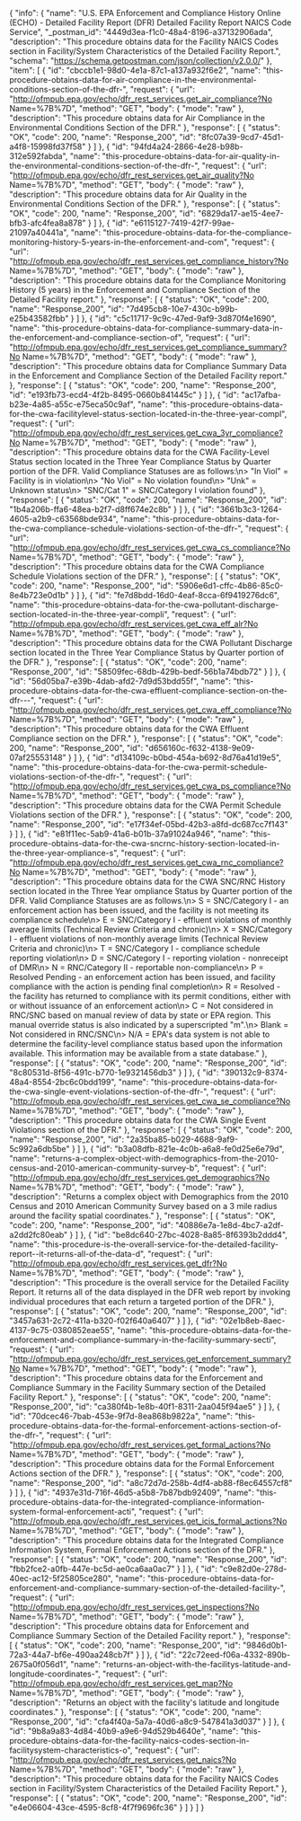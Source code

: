 {
  "info": {
    "name": "U.S. EPA Enforcement and Compliance History Online (ECHO) - Detailed Facility Report (DFR) Detailed Facility Report NAICS Code Service",
    "_postman_id": "4449d3ea-f1c0-48a4-8196-a37132906ada",
    "description": "This procedure obtains data for the Facility NAICS Codes section in Facility/System Characteristics of the Detailed Facility Report.",
    "schema": "https://schema.getpostman.com/json/collection/v2.0.0/"
  },
  "item": [
    {
      "id": "cbccb1e1-98d0-4e1a-87c1-a137a932f6e2",
      "name": "this-procedure-obtains-data-for-air-compliance-in-the-environmental-conditions-section-of-the-dfr-",
      "request": {
        "url": "http://ofmpub.epa.gov/echo/dfr_rest_services.get_air_compliance?No Name=%7B%7D",
        "method": "GET",
        "body": {
          "mode": "raw"
        },
        "description": "This procedure obtains data for Air Compliance in the Environmental Conditions Section of the DFR."
      },
      "response": [
        {
          "status": "OK",
          "code": 200,
          "name": "Response_200",
          "id": "8fc07a39-9cd7-45d1-a4f8-15998fd37f58"
        }
      ]
    },
    {
      "id": "94fd4a24-2866-4e28-b98b-312e592fabda",
      "name": "this-procedure-obtains-data-for-air-quality-in-the-environmental-conditions-section-of-the-dfr-",
      "request": {
        "url": "http://ofmpub.epa.gov/echo/dfr_rest_services.get_air_quality?No Name=%7B%7D",
        "method": "GET",
        "body": {
          "mode": "raw"
        },
        "description": "This procedure obtains data for Air Quality in the Environmental Conditions Section of the DFR."
      },
      "response": [
        {
          "status": "OK",
          "code": 200,
          "name": "Response_200",
          "id": "6829da17-ae15-4ee7-bfb3-afc4fea8a878"
        }
      ]
    },
    {
      "id": "e6115127-7419-42f7-99ae-21097a40441a",
      "name": "this-procedure-obtains-data-for-the-compliance-monitoring-history-5-years-in-the-enforcement-and-com",
      "request": {
        "url": "http://ofmpub.epa.gov/echo/dfr_rest_services.get_compliance_history?No Name=%7B%7D",
        "method": "GET",
        "body": {
          "mode": "raw"
        },
        "description": "This procedure obtains data for the Compliance Monitoring History (5 years) in the Enforcement and Compliance Section of the Detailed Facility report."
      },
      "response": [
        {
          "status": "OK",
          "code": 200,
          "name": "Response_200",
          "id": "7d495cb8-10e7-430c-b99b-e25b43582fbb"
        }
      ]
    },
    {
      "id": "c5c11717-9c9c-47ed-9af9-3d870f4e1690",
      "name": "this-procedure-obtains-data-for-compliance-summary-data-in-the-enforcement-and-compliance-section-of",
      "request": {
        "url": "http://ofmpub.epa.gov/echo/dfr_rest_services.get_compliance_summary?No Name=%7B%7D",
        "method": "GET",
        "body": {
          "mode": "raw"
        },
        "description": "This procedure obtains data for Compliance Summary Data in the Enforcement and Compliance Section of the Detailed Facility report."
      },
      "response": [
        {
          "status": "OK",
          "code": 200,
          "name": "Response_200",
          "id": "e193fb73-ecd4-4f2b-8495-0660b841445c"
        }
      ]
    },
    {
      "id": "ac17afba-b23e-4a85-a55c-e75eca50c9af",
      "name": "this-procedure-obtains-data-for-the-cwa-facilitylevel-status-section-located-in-the-three-year-compl",
      "request": {
        "url": "http://ofmpub.epa.gov/echo/dfr_rest_services.get_cwa_3yr_compliance?No Name=%7B%7D",
        "method": "GET",
        "body": {
          "mode": "raw"
        },
        "description": "This procedure obtains data for the CWA Facility-Level Status section located in the Three Year Compliance Status by Quarter portion of the DFR. Valid Compliance Statuses are as follows:\n> \"In Viol\" = Facility is in violation\n> \"No Viol\" = No violation found\n> \"Unk\" = Unknown status\n> \"SNC/Cat 1\" = SNC/Category I violation found"
      },
      "response": [
        {
          "status": "OK",
          "code": 200,
          "name": "Response_200",
          "id": "1b4a206b-ffa6-48ea-b2f7-d8ff674e2c8b"
        }
      ]
    },
    {
      "id": "3661b3c3-1264-4605-a2b9-c63568bde934",
      "name": "this-procedure-obtains-data-for-the-cwa-compliance-schedule-violations-section-of-the-dfr-",
      "request": {
        "url": "http://ofmpub.epa.gov/echo/dfr_rest_services.get_cwa_cs_compliance?No Name=%7B%7D",
        "method": "GET",
        "body": {
          "mode": "raw"
        },
        "description": "This procedure obtains data for the CWA Compliance Schedule Violations section of the DFR."
      },
      "response": [
        {
          "status": "OK",
          "code": 200,
          "name": "Response_200",
          "id": "5906e6d1-cffc-4b86-85c0-8e4b723e0d1b"
        }
      ]
    },
    {
      "id": "fe7d8bdd-16d0-4eaf-8cca-6f9419276dc6",
      "name": "this-procedure-obtains-data-for-the-cwa-pollutant-discharge-section-located-in-the-three-year-compli",
      "request": {
        "url": "http://ofmpub.epa.gov/echo/dfr_rest_services.get_cwa_eff_alr?No Name=%7B%7D",
        "method": "GET",
        "body": {
          "mode": "raw"
        },
        "description": "This procedure obtains data for the CWA Pollutant Discharge section located in the Three Year Compliance Status by Quarter portion of the DFR."
      },
      "response": [
        {
          "status": "OK",
          "code": 200,
          "name": "Response_200",
          "id": "58509fec-68db-429b-bedf-56b1a74bdb72"
        }
      ]
    },
    {
      "id": "56d05ba7-e39b-4dab-afd2-7d9d53bdd55f",
      "name": "this-procedure-obtains-data-for-the-cwa-effluent-compliance-section-on-the-dfr---",
      "request": {
        "url": "http://ofmpub.epa.gov/echo/dfr_rest_services.get_cwa_eff_compliance?No Name=%7B%7D",
        "method": "GET",
        "body": {
          "mode": "raw"
        },
        "description": "This procedure obtains data for the CWA Effluent Compliance section on the DFR."
      },
      "response": [
        {
          "status": "OK",
          "code": 200,
          "name": "Response_200",
          "id": "d656160c-f632-4138-9e09-07af25553148"
        }
      ]
    },
    {
      "id": "d134109c-b0bd-454a-b692-8d76a41d19e5",
      "name": "this-procedure-obtains-data-for-the-cwa-permit-schedule-violations-section-of-the-dfr-",
      "request": {
        "url": "http://ofmpub.epa.gov/echo/dfr_rest_services.get_cwa_ps_compliance?No Name=%7B%7D",
        "method": "GET",
        "body": {
          "mode": "raw"
        },
        "description": "This procedure obtains data for the CWA Permit Schedule Violations section of the DFR."
      },
      "response": [
        {
          "status": "OK",
          "code": 200,
          "name": "Response_200",
          "id": "e17f34ef-05bd-42b3-a8fd-dc687cc7f143"
        }
      ]
    },
    {
      "id": "e81f11ec-5ab9-41a6-b01b-37a91024a946",
      "name": "this-procedure-obtains-data-for-the-cwa-sncrnc-history-section-located-in-the-three-year-ompliance-s",
      "request": {
        "url": "http://ofmpub.epa.gov/echo/dfr_rest_services.get_cwa_rnc_compliance?No Name=%7B%7D",
        "method": "GET",
        "body": {
          "mode": "raw"
        },
        "description": "This procedure obtains data for the CWA SNC/RNC History section located in the Three Year ompliance Status by Quarter portion of the DFR. Valid Compliance Statuses are as follows.\n> S = SNC/Category I - an enforcement action has been issued, and the facility is not meeting its compliance schedule\n> E = SNC/Category I - effluent violations of monthly average limits (Technical Review Criteria and chronic)\n> X = SNC/Category I - effluent violations of non-monthly average limits (Technical Review Criteria and chronic)\n> T = SNC/Category I - compliance schedule reporting violation\n> D = SNC/Category I - reporting violation - nonreceipt of DMR\n> N = RNC/Category II - reportable non-compliance\n> P = Resolved Pending - an enforcement action has been issued, and facility compliance with the action is pending final completion\n> R = Resolved - the facility has returned to compliance with its permit conditions, either with or without issuance of an enforcement action\n> C = Not considered in RNC/SNC based on manual review of data by state or EPA region. This manual override status is also indicated by a superscripted \"m\".\n> Blank = Not considered in RNC/SNC\n> N/A = EPA's data system is not able to determine the facility-level compliance status based upon the information available. This information may be available from a state database."
      },
      "response": [
        {
          "status": "OK",
          "code": 200,
          "name": "Response_200",
          "id": "8c80531d-8f56-491c-b770-1e9321456db3"
        }
      ]
    },
    {
      "id": "390132c9-8374-48a4-8554-2bc6c0bdd199",
      "name": "this-procedure-obtains-data-for-the-cwa-single-event-violations-section-of-the-dfr-",
      "request": {
        "url": "http://ofmpub.epa.gov/echo/dfr_rest_services.get_cwa_se_compliance?No Name=%7B%7D",
        "method": "GET",
        "body": {
          "mode": "raw"
        },
        "description": "This procedure obtains data for the CWA Single Event Violations section of the DFR."
      },
      "response": [
        {
          "status": "OK",
          "code": 200,
          "name": "Response_200",
          "id": "2a35ba85-b029-4688-9af9-5c992a6db5be"
        }
      ]
    },
    {
      "id": "b3a08dfb-821e-4c0b-a6a8-fe0d25e6e79d",
      "name": "returns-a-complex-object-with-demographics-from-the-2010-census-and-2010-american-community-survey-b",
      "request": {
        "url": "http://ofmpub.epa.gov/echo/dfr_rest_services.get_demographics?No Name=%7B%7D",
        "method": "GET",
        "body": {
          "mode": "raw"
        },
        "description": "Returns a complex object with Demographics from the 2010 Census and 2010 American Community Survey based on a 3 mile radius around the facility spatial coordinates."
      },
      "response": [
        {
          "status": "OK",
          "code": 200,
          "name": "Response_200",
          "id": "40886e7a-1e8d-4bc7-a2df-a2dd2fc80eab"
        }
      ]
    },
    {
      "id": "be8dc640-27bc-4028-8a85-8f6393b2ddd4",
      "name": "this-procedure-is-the-overall-service-for-the-detailed-facility-report--it-returns-all-of-the-data-d",
      "request": {
        "url": "http://ofmpub.epa.gov/echo/dfr_rest_services.get_dfr?No Name=%7B%7D",
        "method": "GET",
        "body": {
          "mode": "raw"
        },
        "description": "This procedure is the overall service for the Detailed Facility Report. It returns all of the data displayed in the DFR web report by invoking individual procedures that each return a targeted portion of the DFR."
      },
      "response": [
        {
          "status": "OK",
          "code": 200,
          "name": "Response_200",
          "id": "3457a631-2c72-411a-b320-f02f640a6407"
        }
      ]
    },
    {
      "id": "02e1b8eb-8aec-4137-9c75-0380852eae55",
      "name": "this-procedure-obtains-data-for-the-enforcement-and-compliance-summary-in-the-facility-summary-secti",
      "request": {
        "url": "http://ofmpub.epa.gov/echo/dfr_rest_services.get_enforcement_summary?No Name=%7B%7D",
        "method": "GET",
        "body": {
          "mode": "raw"
        },
        "description": "This procedure obtains data for the Enforcement and Compliance Summary in the Facility Summary section of the Detailed Facility Report."
      },
      "response": [
        {
          "status": "OK",
          "code": 200,
          "name": "Response_200",
          "id": "ca380f4b-1e8b-40f1-8311-2aa045f94ae5"
        }
      ]
    },
    {
      "id": "70dcec46-7bab-453e-9f7d-8ea868b9822a",
      "name": "this-procedure-obtains-data-for-the-formal-enforcement-actions-section-of-the-dfr-",
      "request": {
        "url": "http://ofmpub.epa.gov/echo/dfr_rest_services.get_formal_actions?No Name=%7B%7D",
        "method": "GET",
        "body": {
          "mode": "raw"
        },
        "description": "This procedure obtains data for the Formal Enforcement Actions section of the DFR."
      },
      "response": [
        {
          "status": "OK",
          "code": 200,
          "name": "Response_200",
          "id": "a8c72d7d-258b-4df4-ab88-f8ec64557cf8"
        }
      ]
    },
    {
      "id": "4937e31d-716f-46d5-a5b8-7b87bdb92409",
      "name": "this-procedure-obtains-data-for-the-integrated-compliance-information-system-formal-enforcement-acti",
      "request": {
        "url": "http://ofmpub.epa.gov/echo/dfr_rest_services.get_icis_formal_actions?No Name=%7B%7D",
        "method": "GET",
        "body": {
          "mode": "raw"
        },
        "description": "This procedure obtains data for the Integrated Compliance Information System, Formal Enforcement Actions section of the DFR."
      },
      "response": [
        {
          "status": "OK",
          "code": 200,
          "name": "Response_200",
          "id": "fbb2fce2-a0fb-447e-bc5d-ae0ca6aa0ac7"
        }
      ]
    },
    {
      "id": "c9e82d0e-278d-40ec-ac12-5f25805ce280",
      "name": "this-procedure-obtains-data-for-enforcement-and-compliance-summary-section-of-the-detailed-facility-",
      "request": {
        "url": "http://ofmpub.epa.gov/echo/dfr_rest_services.get_inspections?No Name=%7B%7D",
        "method": "GET",
        "body": {
          "mode": "raw"
        },
        "description": "This procedure obtains data for Enforcement and Compliance Summary Section of the Detailed Facility report."
      },
      "response": [
        {
          "status": "OK",
          "code": 200,
          "name": "Response_200",
          "id": "9846d0b1-72a3-44a7-bf6e-490aa248cb7f"
        }
      ]
    },
    {
      "id": "22c72eed-f06a-4332-890b-2675a0f056d1",
      "name": "returns-an-object-with-the-facilitys-latitude-and-longitude-coordinates-",
      "request": {
        "url": "http://ofmpub.epa.gov/echo/dfr_rest_services.get_map?No Name=%7B%7D",
        "method": "GET",
        "body": {
          "mode": "raw"
        },
        "description": "Returns an object with the facility's latitude and longitude coordinates."
      },
      "response": [
        {
          "status": "OK",
          "code": 200,
          "name": "Response_200",
          "id": "cfa4f40a-5a7a-40d6-a8c9-547841a3d037"
        }
      ]
    },
    {
      "id": "9b8a9a83-4d84-40b9-a9e6-94d529b4640e",
      "name": "this-procedure-obtains-data-for-the-facility-naics-codes-section-in-facilitysystem-characteristics-o",
      "request": {
        "url": "http://ofmpub.epa.gov/echo/dfr_rest_services.get_naics?No Name=%7B%7D",
        "method": "GET",
        "body": {
          "mode": "raw"
        },
        "description": "This procedure obtains data for the Facility NAICS Codes section in Facility/System Characteristics of the Detailed Facility Report."
      },
      "response": [
        {
          "status": "OK",
          "code": 200,
          "name": "Response_200",
          "id": "e4e06604-43ce-4595-8cf8-4f7f9696fc36"
        }
      ]
    }
  ]
}
